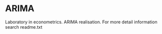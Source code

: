 # ARIMA
Laboratory in econometrics. ARIMA realisation. For more detail information search readme.txt

